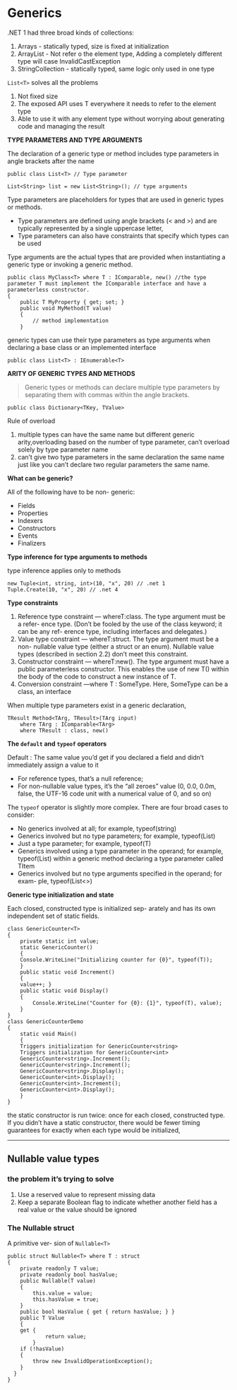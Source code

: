 # Generics

.NET 1 had three broad kinds of collections:
1. Arrays -  statically typed, size is fixed at initialization
2. ArrayList - Not refer o the element type, Adding a completely different type will case InvalidCastException
3. StringCollection - statically typed, same logic only used in one type

`List<T>` solves all the problems
1. Not fixed size
2. The exposed API uses T everywhere it needs to refer to the element type
3. Able to use it with any element type without worrying about generating code and managing the result

**TYPE PARAMETERS AND TYPE ARGUMENTS**

The declaration of a generic type or method includes type parameters in angle brackets after the name
```
public class List<T> // Type parameter

List<String> list = new List<String>(); // type arguments
```

Type parameters are placeholders for types that are used in generic types or methods.
* Type parameters are defined using angle brackets (< and >) and are typically represented by a single uppercase letter,
* Type parameters can also have constraints that specify which types can be used

Type arguments are the actual types that are provided when instantiating a generic type or invoking a generic method.

```
public class MyClass<T> where T : IComparable, new() //the type parameter T must implement the IComparable interface and have a parameterless constructor.
{
    public T MyProperty { get; set; }
    public void MyMethod(T value)
    {
        // method implementation
    }
```


generic types can use their type parameters as type arguments when declaring a base class or an implemented interface
```
public class List<T> : IEnumerable<T>
```


**ARITY OF GENERIC TYPES AND METHODS**
> Generic types or methods can declare multiple type parameters by separating them with commas within the angle brackets.

```
public class Dictionary<TKey, TValue>
```

Rule of overload
1. multiple types can have the same name but different generic arity,overloading based on the number of type parameter, can’t overload solely by type parameter name
2. can’t give two type parameters in the same declaration the same name just like you can’t declare two regular parameters the same name.



**What can be generic?**

All of the following have to be non- generic:
* Fields
* Properties
* Indexers
*  Constructors
*  Events
* Finalizers


**Type inference for type arguments to methods**

type inference applies only to methods

```
new Tuple<int, string, int>(10, "x", 20) // .net 1
Tuple.Create(10, "x", 20) // .net 4
```

**Type constraints**

1. Reference type constraint — whereT:class. The type argument must be a refer- ence type. (Don’t be fooled by the use of the class keyword; it can be any ref- erence type, including interfaces and delegates.)
2. Value type constraint — whereT:struct. The type argument must be a non- nullable value type (either a struct or an enum). Nullable value types (described in section 2.2) don’t meet this constraint.
3. Constructor constraint — whereT:new(). The type argument must have a public parameterless constructor. This enables the use of new T() within the body of the code to construct a new instance of T.
4. Conversion constraint —where T : SomeType. Here, SomeType can be a class, an interface

When multiple type parameters exist in a generic declaration,
```   
TResult Method<TArg, TResult>(TArg input)
    where TArg : IComparable<TArg>
    where TResult : class, new()
```

**The `default` and `typeof` operators**

Default : The same value you’d get if you declared a field and didn’t immediately assign a value to it 
  - For reference types, that’s a null reference;
  - For non-nullable value types, it’s the “all zeroes” value (0, 0.0, 0.0m, false, the UTF-16 code unit with a numerical value of 0, and so on)



The `typeof` operator is slightly more complex. There are four broad cases to consider:
*  No generics involved at all; for example, typeof(string)
*  Generics involved but no type parameters; for example, typeof(List<int>)
*  Just a type parameter; for example, typeof(T)
*  Generics involved using a type parameter in the operand; for example,
typeof(List<TItem>) within a generic method declaring a type parameter
called TItem
* Generics involved but no type arguments specified in the operand; for exam-
ple, typeof(List<>)


**Generic type initialization and state**

Each closed, constructed type is initialized sep- arately and has its own independent set of static fields.

```
class GenericCounter<T>
{
    private static int value;
    static GenericCounter()
    {
    Console.WriteLine("Initializing counter for {0}", typeof(T));
    }
    public static void Increment()
    {
    value++; }
    public static void Display()
    {
        Console.WriteLine("Counter for {0}: {1}", typeof(T), value);
    }
}
class GenericCounterDemo
{
    static void Main()
    {
    Triggers initialization for GenericCounter<string>
    Triggers initialization for GenericCounter<int>
    GenericCounter<string>.Increment();
    GenericCounter<string>.Increment();
    GenericCounter<string>.Display();
    GenericCounter<int>.Display();
    GenericCounter<int>.Increment();
    GenericCounter<int>.Display();
    }
}
```
the static constructor is run twice: once for each closed, constructed type. If you didn’t have a static constructor, there would be fewer timing guarantees for exactly when each type would be initialized,

---
## Nullable value types

###  the problem it’s trying to solve

1. Use a reserved value to represent missing data
2. Keep a separate Boolean flag to indicate whether another field has a real value or the value should be ignored

### The Nullable<T> struct

A primitive ver- sion of `Nullable<T> `
```
public struct Nullable<T> where T : struct
{
    private readonly T value;
    private readonly bool hasValue;
    public Nullable(T value)
    {
        this.value = value;
        this.hasValue = true;
    }
    public bool HasValue { get { return hasValue; } }
    public T Value
    {
    get {
            return value;
        }
    if (!hasValue)
    {
        throw new InvalidOperationException();
    }
  }
}
```




